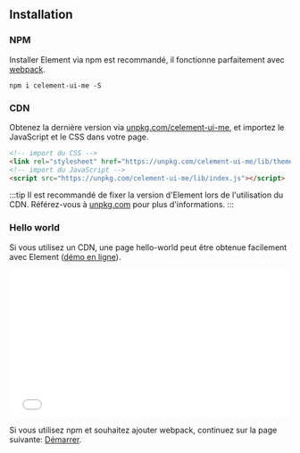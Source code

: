 ## Installation

### NPM

Installer Element via npm est recommandé, il fonctionne parfaitement avec [webpack](https://webpack.js.org/).

```shell
npm i celement-ui-me -S
```

### CDN

Obtenez la dernière version via [unpkg.com/celement-ui-me](https://unpkg.com/celement-ui-me/), et importez le JavaScript et le CSS dans votre page.

```html
<!-- import du CSS -->
<link rel="stylesheet" href="https://unpkg.com/celement-ui-me/lib/theme-chalk/index.css">
<!-- import du JavaScript -->
<script src="https://unpkg.com/celement-ui-me/lib/index.js"></script>
```

:::tip
Il est recommandé de fixer la version d'Element lors de l'utilisation du CDN. Référez-vous à  [unpkg.com](https://unpkg.com) pour plus d'informations.
:::

### Hello world

Si vous utilisez un CDN, une page hello-world peut être obtenue facilement avec Element ([démo en ligne](https://codepen.io/bofeng/pen/poaEmJY)).

<iframe height="265" style="width: 100%;" scrolling="no" title="Element demo" src="//codepen.io/bofeng/embed/poaEmJY/?height=265&theme-id=light&default-tab=html" frameborder="no" allowtransparency="true" allowfullscreen="true">
  See the Pen <a href='https://codepen.io/bofeng/pen/poaEmJY/'>Element demo</a> by hetech
  (<a href='https://codepen.io/bofeng'>@bofeng</a>) on <a href='https://codepen.io'>CodePen</a>.
</iframe>

Si vous utilisez npm et souhaitez ajouter webpack, continuez sur la page suivante: [Démarrer](/#/fr-FR/component/quickstart).
